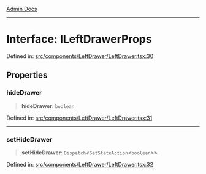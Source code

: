 [Admin Docs](/)

---

# Interface: ILeftDrawerProps

Defined in: [src/components/LeftDrawer/LeftDrawer.tsx:30](https://github.com/PalisadoesFoundation/talawa-admin/blob/main/src/components/LeftDrawer/LeftDrawer.tsx#L30)

## Properties

### hideDrawer

> **hideDrawer**: `boolean`

Defined in: [src/components/LeftDrawer/LeftDrawer.tsx:31](https://github.com/PalisadoesFoundation/talawa-admin/blob/main/src/components/LeftDrawer/LeftDrawer.tsx#L31)

---

### setHideDrawer

> **setHideDrawer**: `Dispatch`\<`SetStateAction`\<`boolean`\>\>

Defined in: [src/components/LeftDrawer/LeftDrawer.tsx:32](https://github.com/PalisadoesFoundation/talawa-admin/blob/main/src/components/LeftDrawer/LeftDrawer.tsx#L32)
